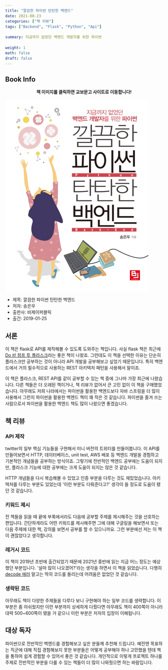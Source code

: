 ```yaml
---  
title: "깔끔한 파이썬 탄탄한 백엔드"  
date: 2021-08-23
categories: ["책 리뷰"]  
tags: ["Backend", "Flask", "Python", "Api"]

summary: 지금까지 없었던 백엔드 개발자를 위한 파이썬

weight: 1
math: false
draft: false
---  
```


## Book Info

**<center>책 이미지를 클릭하면 교보문고 사이트로 이동합니다!</center>**

[![책](../assets/review/python-backend.jpg)](http://www.kyobobook.co.kr/product/detailViewKor.laf?ejkGb=KOR&mallGb=KOR&barcode=9791186697757&orderClick=LEa&Kc=)

- 제목: 깔끔한 파이썬 탄탄한 백엔드
- 저자: 송은우
- 출판사: 비제이퍼블릭
- 출간: 2019-01-25

## 서론

이 책은 flask로 API를 제작해볼 수 있도록 도와주는 책입니다. 사실 flask 책은 최근에 [Do it! 점프 투 플라스크](http://www.kyobobook.co.kr/product/detailViewKor.laf?ejkGb=KOR&mallGb=KOR&barcode=9791163031970&orderClick=LEa&Kc=)라는 좋은 책이 나왔죠. 그런데도 이 책을 선택한 이유는 단순히 플라스크만 공부하는 것이 아니라 API 개발을 공부해보고 싶었기 때문입니다. 특히 백엔드에서 거의 필수적으로 사용하는 REST 아키텍처 패턴을 사용해서 말이죠.

이 책은 플라스크, REST API를 같이 공부할 수 있는 책 중에 그나마 가장 최근에 나왔습니다. 다른 책들은 더 오래된 책이거나, 책 리뷰가 없어서 큰 고민 없이 이 책을 구매했었습니다. 아무래도 저희 나라에서는 파이썬을 활용한 백엔드보다 자바 스프링을 더 많이 사용해서 그런지 파이썬을 활용한 백엔드 책이 꽤 적은 것 같습니다. 파이썬을 즐겨 쓰는 사람으로서 파이썬을 활용한 백엔드 책도 많이 나왔으면 좋겠습니다.

## 책 리뷰

### API 제작

twitter의 일부 핵심 기능들을 구현해서 미니 버전의 트위터를 만들어봅니다. 이 API를 만들어보면서 HTTP, 데이터베이스, unit test, AWS 배포 등 백엔드 개발을 경험하고 기본적인 개념들을 공부하는 방식이죠. 그렇기에 전반적인 백엔드 공부에는 도움이 되지만, 플라스크 기능에 대한 공부에는 크게 도움이 되지는 않은 것 같습니다.

HTTP 개념들을 다시 복습해볼 수 있었고 인증 부분을 다루는 것도 재밌었습니다. 아키텍처를 다루는 부분도 있었는데 '이런 부분도 다뤄준다고?' 생각이 들 정도로 도움이 됐던 것 같습니다. 

### 키워드 제시

전 책들을 읽을 때 끝에 부록에서라도 다음에 공부할 주제를 제시해주는 것을 선호하는 편입니다. 간단하게라도 어떤 키워드를 제시해주면 그에 대해 구글링을 해보면서 또는 다음 주제에 대한 책, 강의를 보면서 공부를 할 수 있으니까요. 그런 부분에선 저는 이 책이 괜찮았다고 생각합니다. 

### 레거시 코드

이 책이 2019년 초반에 출간되었기 때문에 2021년 중반에 읽는 지금 어느 정도는 예상했던 부분입니다. '설마 많이 나오겠어?'라는  생각을 하면서 이 책을 읽었습니다. 다행히 [decode 에러](https://teddygood.github.io/python/AttributeError-str-decode/) 말고는 딱히 코드를 돌리는데 어려움은 없었던 것 같습니다. 

### 생략된 코드

아무래도 책이 다양한 주제들을 다루다 보니 구현해야 하는 일부 코드를 생략합니다. 이 부분은 좀 아쉬웠지만 이런 부분까지 상세하게 다뤘다면 아무래도 책이 400쪽이 아니라 대략 500~600쪽이 됐을 거 같으니 이런 부분은 저자의 입장이 이해됩니다.

## 대상 독자 

파이썬으로 전반적인 백엔드를 경험해보고 싶은 분들께 추천해 드립니다. 예전엔 목표하는 직군에 대해 직접 경험해보지 못한 부분들은 어떻게 공부해야 하나 고민했을 텐데 책을 통하여 쉽게 경험할 수 있어서 좋은 것 같습니다. 개인적으로 이렇게 프로젝트 하나를 주제로 전반적인 부분을 다룰 수 있는 책들이 더 많이 나와줬으면 하는 바람입니다. 